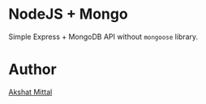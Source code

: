 # NodeJS + Mongo

Simple Express + MongoDB API without `mongoose` library.

# Author

[Akshat Mittal](https://akshatmittal61.vercel.app/)
